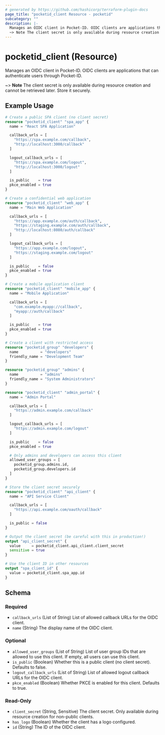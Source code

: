 ```yaml
---
# generated by https://github.com/hashicorp/terraform-plugin-docs
page_title: "pocketid_client Resource - pocketid"
subcategory: ""
description: |-
  Manages an OIDC client in Pocket-ID. OIDC clients are applications that can authenticate users through Pocket-ID.
  ~> Note The client secret is only available during resource creation and cannot be retrieved later. Store it securely.
---
```


# pocketid_client (Resource)

Manages an OIDC client in Pocket-ID. OIDC clients are applications that can authenticate users through Pocket-ID.

~> **Note** The client secret is only available during resource creation and cannot be retrieved later. Store it securely.

## Example Usage

```terraform
# Create a public SPA client (no client secret)
resource "pocketid_client" "spa_app" {
  name = "React SPA Application"

  callback_urls = [
    "https://spa.example.com/callback",
    "http://localhost:3000/callback"
  ]

  logout_callback_urls = [
    "https://spa.example.com/logout",
    "http://localhost:3000/logout"
  ]

  is_public    = true
  pkce_enabled = true
}

# Create a confidential web application
resource "pocketid_client" "web_app" {
  name = "Main Web Application"

  callback_urls = [
    "https://app.example.com/auth/callback",
    "https://staging.example.com/auth/callback",
    "http://localhost:8080/auth/callback"
  ]

  logout_callback_urls = [
    "https://app.example.com/logout",
    "https://staging.example.com/logout"
  ]

  is_public    = false
  pkce_enabled = true
}

# Create a mobile application client
resource "pocketid_client" "mobile_app" {
  name = "Mobile Application"

  callback_urls = [
    "com.example.myapp://callback",
    "myapp://auth/callback"
  ]

  is_public    = true
  pkce_enabled = true
}

# Create a client with restricted access
resource "pocketid_group" "developers" {
  name          = "developers"
  friendly_name = "Development Team"
}

resource "pocketid_group" "admins" {
  name          = "admins"
  friendly_name = "System Administrators"
}

resource "pocketid_client" "admin_portal" {
  name = "Admin Portal"

  callback_urls = [
    "https://admin.example.com/callback"
  ]

  logout_callback_urls = [
    "https://admin.example.com/logout"
  ]

  is_public    = false
  pkce_enabled = true

  # Only admins and developers can access this client
  allowed_user_groups = [
    pocketid_group.admins.id,
    pocketid_group.developers.id
  ]
}

# Store the client secret securely
resource "pocketid_client" "api_client" {
  name = "API Service Client"

  callback_urls = [
    "https://api.example.com/oauth/callback"
  ]

  is_public = false
}

# Output the client secret (be careful with this in production!)
output "api_client_secret" {
  value     = pocketid_client.api_client.client_secret
  sensitive = true
}

# Use the client ID in other resources
output "spa_client_id" {
  value = pocketid_client.spa_app.id
}
```

<!-- schema generated by tfplugindocs -->
## Schema

### Required

- `callback_urls` (List of String) List of allowed callback URLs for the OIDC client.
- `name` (String) The display name of the OIDC client.

### Optional

- `allowed_user_groups` (List of String) List of user group IDs that are allowed to use this client. If empty, all users
  can use this client.
- `is_public` (Boolean) Whether this is a public client (no client secret). Defaults to false.
- `logout_callback_urls` (List of String) List of allowed logout callback URLs for the OIDC client.
- `pkce_enabled` (Boolean) Whether PKCE is enabled for this client. Defaults to true.

### Read-Only

- `client_secret` (String, Sensitive) The client secret. Only available during resource creation for non-public clients.
- `has_logo` (Boolean) Whether the client has a logo configured.
- `id` (String) The ID of the OIDC client.
